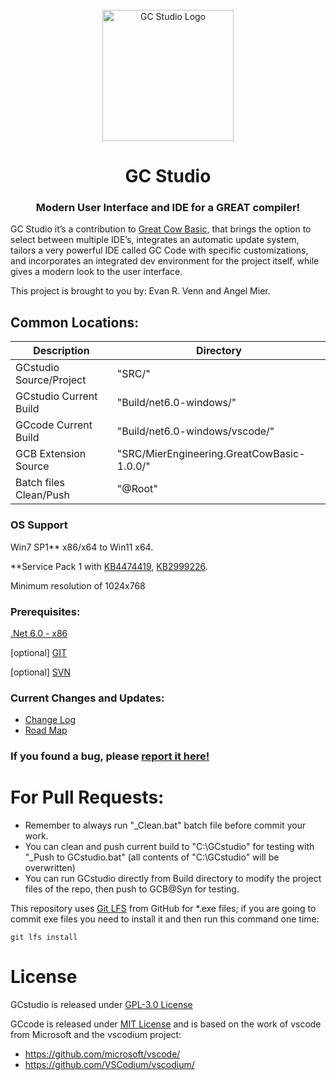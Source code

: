 <div id="GCstudio-logo" align="center">
    <br />
    <img src="./SRC/Logo/LogoSVG.svg" alt="GC Studio Logo" width="210"/>
    <h1>GC Studio</h1>
    <h3>Modern User Interface and IDE for a GREAT compiler!</h3>
</div>

GC Studio it’s a contribution to [Great Cow Basic](https://www.gcbasic.com), that brings the option to select between multiple IDE’s, integrates an automatic update system, tailors a very powerful IDE called GC Code with specific customizations, and incorporates an integrated dev environment for the project itself, while gives a modern look to the user interface.

This project is brought to you by: Evan R. Venn and Angel Mier.

## Common Locations:

| Description | Directory |
| --- | --- |
| GCstudio Source/Project | "SRC/" |
| GCstudio Current Build | "Build/net6.0-windows/" |
| GCcode Current Build | "Build/net6.0-windows/vscode/" |
| GCB Extension Source | "SRC/MierEngineering.GreatCowBasic-1.0.0/" |
| Batch files Clean/Push | "@Root" |


### OS Support
Win7 SP1**  x86/x64 to Win11 x64.

**Service Pack 1 with [KB4474419](https://www.catalog.update.microsoft.com/Search.aspx?q=KB4474419), [KB2999226](https://www.catalog.update.microsoft.com/Search.aspx?q=KB2999226).

Minimum resolution of 1024x768

### Prerequisites:
[.Net 6.0 - x86](https://dotnet.microsoft.com/en-us/download/dotnet/thank-you/runtime-desktop-6.0.2-windows-x86-installer)

[optional] [GIT](https://github.com/git-for-windows/git/releases/download/v2.35.1.windows.2/Git-2.35.1.2-64-bit.exe)

[optional] [SVN](https://osdn.net/projects/tortoisesvn/storage/1.14.1/Application/TortoiseSVN-1.14.1.29085-x64-svn-1.14.1.msi/)

### Current Changes and Updates:
- [Change Log](https://www.gcbasic.com/bugtracking/changelog_page.php)
- [Road Map](https://www.gcbasic.com/bugtracking/roadmap_page.php)

### If you found a bug, please [report it here!](https://www.gcbasic.com/bugtracking/bug_report_page.php)


# For Pull Requests:

* Remember to always run "_Clean.bat" batch file before commit your work.
* You can clean and push current build to "C:\GCstudio" for testing with "_Push to GCstudio.bat" (all contents of "C:\GCstudio" will be overwritten)
* You can run GCstudio directly from Build directory to modify the project files of the repo, then push to GCB@Syn for testing.

This repository uses [Git LFS](https://git-lfs.github.com/) from GitHub for *.exe files; if you are going to commit exe files you need to install it and then run this command one time:

    git lfs install


# License
GCstudio is released under [GPL-3.0 License](https://github.com/GreatCowBASIC/GCstudio/blob/master/LICENSE)

GCcode is released under [MIT License](https://github.com/GreatCowBASIC/GCstudio/blob/master/LicenseGCcode/LICENSE) and is based on the work of vscode from Microsoft and the vscodium project:
- https://github.com/microsoft/vscode/
- https://github.com/VSCodium/vscodium/
